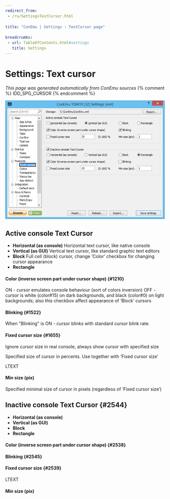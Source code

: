 ```yaml
---
redirect_from:
 - /ru/SettingsTextCursor.html

title: "ConEmu | Settings › TextCursor page"

breadcrumbs:
 - url: TableOfContents.html#settings
   title: Settings
---
```


# Settings: Text cursor

*This page was generated automatically from ConEmu sources*
{% comment %} IDD_SPG_CURSOR {% endcomment %}

![ConEmu Settings: Text cursor](/img/Settings-TextCursor.png)



## Active console Text Cursor




* **Horizontal (as console)** Horizontal text cursor, like native console
* **Vertical (as GUI)** Vertical text cursor, like standard graphic text editors
* **Block** Full cell (block) cursor, change ‘Color’ checkbox for changing cursor appearance
* **Rectangle**


#### Color (inverse screen part under cursor shape)  {#1210}
ON - cursor emulates console behaviour (sort of colors inversion) OFF - cursor is white (color#15) on dark backgrounds, and black (color#0) on light backgrounds; also this checkbox affect appearance of ‘Block’ cursors

#### Blinking  {#1522}
When "Blinking" is ON - cursor blinks with standard cursor blink rate.

#### Fixed cursor size  {#1655}
Ignore cursor size in real console, always show cursor with specified size

Specified size of cursor in percents. Use together with ‘Fixed cursor size’

LTEXT



#### Min size (pix)
Specified minimal size of cursor in pixels (regardless of ‘Fixed cursor size’)



## Inactive console Text Cursor  {#2544}




* **Horizontal (as console)**
* **Vertical (as GUI)**
* **Block**
* **Rectangle**


#### Color (inverse screen part under cursor shape)  {#2538}


#### Blinking  {#2545}


#### Fixed cursor size  {#2539}




LTEXT



#### Min size (pix)




